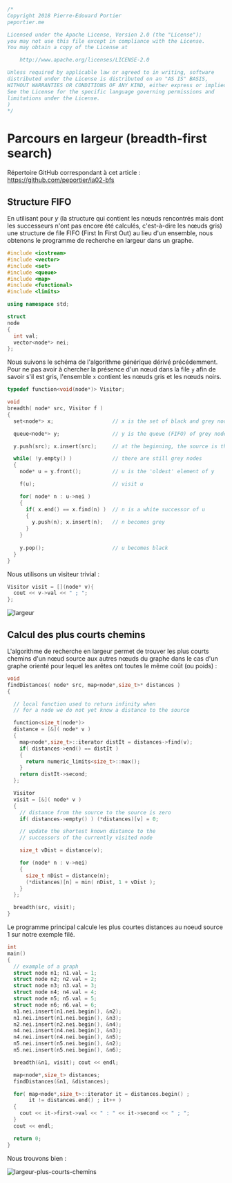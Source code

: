 ```c++
/*
Copyright 2018 Pierre-Edouard Portier
peportier.me

Licensed under the Apache License, Version 2.0 (the "License");
you may not use this file except in compliance with the License.
You may obtain a copy of the License at

    http://www.apache.org/licenses/LICENSE-2.0

Unless required by applicable law or agreed to in writing, software
distributed under the License is distributed on an "AS IS" BASIS,
WITHOUT WARRANTIES OR CONDITIONS OF ANY KIND, either express or implied.
See the License for the specific language governing permissions and
limitations under the License.
)
*/

```
# Parcours en largeur (breadth-first search)

Répertoire GitHub correspondant à cet article : https://github.com/peportier/ia02-bfs

## Structure FIFO

En utilisant pour $y$ (la structure qui contient les nœuds rencontrés mais dont les successeurs n'ont pas encore été calculés, c'est-à-dire les nœuds gris) une structure de file FIFO (First In First Out) au lieu d'un ensemble, nous obtenons le programme de recherche en largeur dans un graphe.

```c++
#include <iostream>
#include <vector>
#include <set>
#include <queue>
#include <map>
#include <functional>
#include <limits>

using namespace std;

struct
node
{
  int val;
  vector<node*> nei;
};

```

Nous suivons le schéma de l'algorithme générique dérivé précédemment. Pour ne pas avoir à chercher la présence d'un nœud dans la file `y` afin de savoir s'il est gris, l'ensemble `x` contient les nœuds gris et les nœuds noirs. 

```c++
typedef function<void(node*)> Visitor;

void
breadth( node* src, Visitor f )
{
  set<node*> x;                   // x is the set of black and grey nodes

  queue<node*> y;                 // y is the queue (FIFO) of grey nodes

  y.push(src); x.insert(src);     // at the beginning, the source is the only grey node

  while( !y.empty() )             // there are still grey nodes
  {
    node* u = y.front();          // u is the 'oldest' element of y

    f(u);                         // visit u

    for( node* n : u->nei )       
    {
      if( x.end() == x.find(n) )  // n is a white successor of u
      {                                 
        y.push(n); x.insert(n);   // n becomes grey
      }
    }
    
    y.pop();                      // u becomes black
  }
}

```

Nous utilisons un visiteur trivial :

```c++
Visitor visit = [](node* v){
  cout << v->val << " ; ";
};

```

![largeur](media/largeur.png)

## Calcul des plus courts chemins

L'algorithme de recherche en largeur permet de trouver les plus courts chemins d'un nœud source aux autres nœuds du graphe dans le cas d'un graphe orienté pour lequel les arêtes ont toutes le même coût (ou poids) :

```c++
void
findDistances( node* src, map<node*,size_t>* distances )
{

  // local function used to return infinity when
  // for a node we do not yet know a distance to the source

  function<size_t(node*)>
  distance = [&]( node* v )
  {
    map<node*,size_t>::iterator distIt = distances->find(v);
    if( distances->end() == distIt )
    {
      return numeric_limits<size_t>::max();
    }
    return distIt->second;
  };

  Visitor
  visit = [&]( node* v )
  {
    // distance from the source to the source is zero
    if( distances->empty() ) (*distances)[v] = 0;

    // update the shortest known distance to the
    // successors of the currently visited node

    size_t vDist = distance(v);

    for (node* n : v->nei)
    {
      size_t nDist = distance(n);
      (*distances)[n] = min( nDist, 1 + vDist );
    }
  };

  breadth(src, visit);
}
```

Le programme principal calcule les plus courtes distances au noeud source 1 sur notre exemple filé.

```c++
int
main()
{
  // example of a graph
  struct node n1; n1.val = 1;
  struct node n2; n2.val = 2;
  struct node n3; n3.val = 3;
  struct node n4; n4.val = 4;
  struct node n5; n5.val = 5;
  struct node n6; n6.val = 6;
  n1.nei.insert(n1.nei.begin(), &n2);
  n1.nei.insert(n1.nei.begin(), &n3);
  n2.nei.insert(n2.nei.begin(), &n4);
  n4.nei.insert(n4.nei.begin(), &n3);
  n4.nei.insert(n4.nei.begin(), &n5);
  n5.nei.insert(n5.nei.begin(), &n2);
  n5.nei.insert(n5.nei.begin(), &n6);

  breadth(&n1, visit); cout << endl;

  map<node*,size_t> distances;
  findDistances(&n1, &distances);

  for( map<node*,size_t>::iterator it = distances.begin() ;
       it != distances.end() ; it++ )
  {
    cout << it->first->val << " : " << it->second << " ; ";
  }
  cout << endl;

  return 0;
}
```

Nous trouvons bien :

![largeur-plus-courts-chemins](media/largeur-plus-courts-chemins.png)